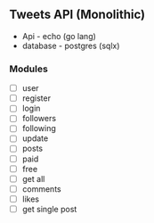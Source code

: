 ## Tweets API (Monolithic)

* Api - echo (go lang)
* database - postgres (sqlx)

### Modules

* [ ]  user
  * [ ]  register
  * [ ]  login
  * [ ]  followers
  * [ ]  following
  * [ ]  update
* [ ]  posts
  * [ ]  paid
  * [ ]  free
  * [ ]  get all
  * [ ]  comments
  * [ ]  likes
  * [ ]  get single post
